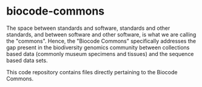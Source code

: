 # biocode-commons
The space between standards and software, standards and other standards, and between software and other software, 
is what we are calling the "commons". Hence, the "Biocode Commons" specifically addresses the gap present 
in the biodiversity genomics community between collections based data (commonly museum specimens and tissues) 
and the sequence based data sets.

This code repository contains files directly pertaining to the Biocode Commons. 
